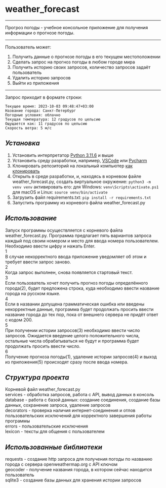 # **weather_forecast**
____

Прогроз погоды - учебное консольное приложение для получения информации о прогнозе погоды.
____

Пользователь может:
1. Получить данные о прогнозе погоды в его текущем местоположении
2. Сделать запрос на прогноз погоды в любом городе мира
3. Получить историю своих запросов, количество запросов задаёт пользователь
4. Удалить историю запросов
5. Выйти из приложения
____

Запрос приходит в формате строки:
```
Текущее время: 2023-10-03 09:48:47+03:00
Название города: Санкт-Петербург
Погодные условия: облачно
Текущая температура: 12 градусов по цельсию
Ощущается как: 11 градусов по цельсию
Скорость ветра: 5 м/c
```

## **_Установка_**

1. Установить интерпретатор [Python 3.11.6](https://www.python.org/downloads/release/python-3116/) и выше
2. Установить среду разработки, например, [VSCode](https://code.visualstudio.com/) или [Pycharm](https://www.jetbrains.com/pycharm/)
3. Клонировать репозиторий на локальный компьютер [как клонировать](https://docs.github.com/ru/repositories/creating-and-managing-repositories/cloning-a-repository)
4. Открыть в среде разработки, и, находясь в корневом файле weather_forecast.py,
создать виртуальное окружение:
```python3 -m venv venv```
активировать его:
для Windows:
```venv\Scripts\activate.ps1```
для macOS и Linux:
```source venv/bin/activate```
5. Загрузить файл requirements.txt:
```pip install -r requirements.txt```
6. Запустить программу из корневого файла weather_forecast.py

## **_Использование_**

Запуск программы осуществляется с корневого файла weather_forecast.py.
Программа предлагает пять вариантов запроса каждый под своим номером
и место для ввода номера пользователем. Необходимо ввести цифру
и нажать Enter.\
1\
В случае некорректного ввода приложение уведомляет об этом и требует ввести
запрос заново.\
2\
Когда запрос выполнен, снова появляется стартовый текст.\
3\
Если пользователь хочет получить прогноз погоды определённого города(2),
будет предложена строка, куда необходимо ввести название города на русском языке.\
4\
Если в названии допущена грамматическая ошибка или введены некорректные данные,
программа будет продолжать просить ввести название города до тех пор,
пока от внешнего сервера не придёт ответ с кодом 200.\
5\
При получении истории запросов(3) необходимо ввести число запросов. Ожидается введение
целого положительного числа, остальные числа обрабатываться не будут и программа
будет продолжать просить ввести число.\
6\
Получение прогноза погоды(1), удаление истории запросов(4) и выход из приложения(5)
происходят сразу после ввода номера.

## **_Структура проекта_**

Корневой файл weather_forecast.py\
services - обработка запросов, работа с API, вывод данных в консоль\
database - работа с базой данных: создание соединения, создание базы данных,
сохранение запроса, удаление запросов\
decorators - проверка наличия интернет-соединения и отлов пользовательских исключений для корректного завершения работы программы\
errors - пользовательские исключения\
lexicon - тексты для общения с пользователем

## **_Использованные библиотеки_**

requests - создание http запроса для получения погоды по названию города
с сервера openweathermap.org с API ключом\
geocoder - получение названия города, в котором сейчас находится пользователь\
sqlite3 - создание базы данных для хранения истории запросов

